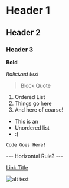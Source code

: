 # Header 1
## Header 2
### Header 3

**Bold**

*Italicized text*

> Block Quote

1. Ordered List
2. Things go here
3. And here of coarse! 

- This is an
- Unordered list
- :)

`Code Goes Here!`

--- Horizontal Rule? ---

[Link Title](https://www.google.com)

![alt text](image.jpg)

